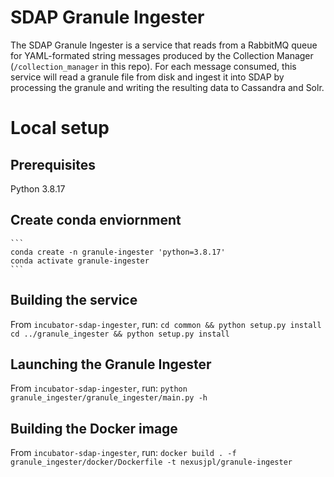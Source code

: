 # SDAP Granule Ingester

The SDAP Granule Ingester is a service that reads from a RabbitMQ queue for
YAML-formated string messages produced by the Collection Manager (`/collection_manager` 
in this repo). For each message consumed, this service will read a granule file from
disk and ingest it into SDAP by processing the granule and writing the resulting
data to Cassandra and Solr.

# Local setup

## Prerequisites 
Python 3.8.17

## Create conda enviornment 
    ```
    conda create -n granule-ingester 'python=3.8.17'
    conda activate granule-ingester
    ```

## Building the service
From `incubator-sdap-ingester`, run:
    ```
    cd common && python setup.py install
    cd ../granule_ingester && python setup.py install
    ```

## Launching the Granule Ingester
From `incubator-sdap-ingester`, run:
    ```
    python granule_ingester/granule_ingester/main.py -h
    ```
      
## Building the Docker image
From `incubator-sdap-ingester`, run:
    ```
    docker build . -f granule_ingester/docker/Dockerfile -t nexusjpl/granule-ingester
    ```
    
<!-- Not sure if the following instructions are still relevant -->
<!-- ## Running the tests
From `incubator-sdap-ingester`, run:

    $ cd common && python setup.py install
    $ cd ../granule_ingester && python setup.py install
    $ pip install pytest && pytest -->
    